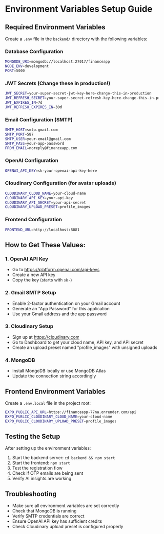 # Environment Variables Setup Guide

## Required Environment Variables

Create a `.env` file in the `backend/` directory with the following variables:

### Database Configuration
```bash
MONGODB_URI=mongodb://localhost:27017/financeapp
NODE_ENV=development
PORT=5000
```

### JWT Secrets (Change these in production!)
```bash
JWT_SECRET=your-super-secret-jwt-key-here-change-this-in-production
JWT_REFRESH_SECRET=your-super-secret-refresh-key-here-change-this-in-production
JWT_EXPIRES_IN=7d
JWT_REFRESH_EXPIRES_IN=30d
```

### Email Configuration (SMTP)
```bash
SMTP_HOST=smtp.gmail.com
SMTP_PORT=587
SMTP_USER=your-email@gmail.com
SMTP_PASS=your-app-password
FROM_EMAIL=noreply@financeapp.com
```

### OpenAI Configuration
```bash
OPENAI_API_KEY=sk-your-openai-api-key-here
```

### Cloudinary Configuration (for avatar uploads)
```bash
CLOUDINARY_CLOUD_NAME=your-cloud-name
CLOUDINARY_API_KEY=your-api-key
CLOUDINARY_API_SECRET=your-api-secret
CLOUDINARY_UPLOAD_PRESET=profile_images
```

### Frontend Configuration
```bash
FRONTEND_URL=http://localhost:8081
```

## How to Get These Values:

### 1. OpenAI API Key
- Go to https://platform.openai.com/api-keys
- Create a new API key
- Copy the key (starts with `sk-`)

### 2. Gmail SMTP Setup
- Enable 2-factor authentication on your Gmail account
- Generate an "App Password" for this application
- Use your Gmail address and the app password

### 3. Cloudinary Setup
- Sign up at https://cloudinary.com
- Go to Dashboard to get your cloud name, API key, and API secret
- Create an upload preset named "profile_images" with unsigned uploads

### 4. MongoDB
- Install MongoDB locally or use MongoDB Atlas
- Update the connection string accordingly

## Frontend Environment Variables

Create a `.env.local` file in the project root:

```bash
EXPO_PUBLIC_API_URL=https://financeapp-77na.onrender.com/api
EXPO_PUBLIC_CLOUDINARY_CLOUD_NAME=your-cloud-name
EXPO_PUBLIC_CLOUDINARY_UPLOAD_PRESET=profile_images
```

## Testing the Setup

After setting up the environment variables:

1. Start the backend server: `cd backend && npm start`
2. Start the frontend: `npm start`
3. Test the registration flow
4. Check if OTP emails are being sent
5. Verify AI insights are working

## Troubleshooting

- Make sure all environment variables are set correctly
- Check that MongoDB is running
- Verify SMTP credentials are correct
- Ensure OpenAI API key has sufficient credits
- Check Cloudinary upload preset is configured properly
